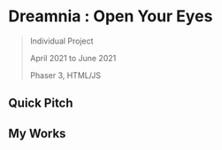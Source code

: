 # Dreamnia : Open Your Eyes

> Individual Project
> 
> April 2021 to June 2021
> 
> Phaser 3, HTML/JS

## Quick Pitch

## My Works
